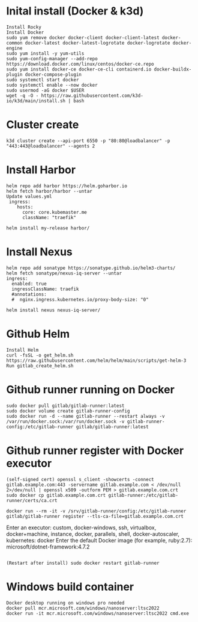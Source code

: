 # Inital install (Docker & k3d)
```
Install Rocky
Install Docker
sudo yum remove docker docker-client docker-client-latest docker-common docker-latest docker-latest-logrotate docker-logrotate docker-engine
sudo yum install -y yum-utils
sudo yum-config-manager --add-repo https://download.docker.com/linux/centos/docker-ce.repo
sudo yum install docker-ce docker-ce-cli containerd.io docker-buildx-plugin docker-compose-plugin
sudo systemctl start docker
sudo systemctl enable --now docker
sudo usermod -aG docker $USER
wget -q -O - https://raw.githubusercontent.com/k3d-io/k3d/main/install.sh | bash

```
# Cluster create
```
k3d cluster create --api-port 6550 -p "80:80@loadbalancer" -p "443:443@loadbalancer" --agents 2

```
# Install Harbor
```
helm repo add harbor https://helm.goharbor.io
helm fetch harbor/harbor --untar
Update values.yml
 ingress:
    hosts:
      core: core.kubemaster.me
      className: "traefik"

helm install my-release harbor/
```

# Install Nexus
```
helm repo add sonatype https://sonatype.github.io/helm3-charts/
helm fetch sonatype/nexus-iq-server --untar
ingress:
  enabled: true
  ingressClassName: traefik
  #annotations:
  #  nginx.ingress.kubernetes.io/proxy-body-size: "0"

helm install nexus nexus-iq-server/
```
# Github Helm
```
Install Helm
curl -fsSL -o get_helm.sh https://raw.githubusercontent.com/helm/helm/main/scripts/get-helm-3
Run gitlab_create_helm.sh

```
# Github runner running on Docker
```
sudo docker pull gitlab/gitlab-runner:latest
sudo docker volume create gitlab-runner-config
sudo docker run -d --name gitlab-runner --restart always -v /var/run/docker.sock:/var/run/docker.sock -v gitlab-runner-config:/etc/gitlab-runner gitlab/gitlab-runner:latest
```

# Github runner register with Docker executor
```
(self-signed cert) openssl s_client -showcerts -connect gitlab.example.com:443 -servername gitlab.example.com < /dev/null 2>/dev/null | openssl x509 -outform PEM > gitlab.example.com.crt
sudo docker cp gitlab.example.com.crt gitlab-runner:/etc/gitlab-runner/certs/ca.crt

docker run --rm -it -v /srv/gitlab-runner/config:/etc/gitlab-runner gitlab/gitlab-runner register --tls-ca-file=gitlab.example.com.crt

```
Enter an executor: custom, docker-windows, ssh, virtualbox, docker+machine, instance, docker, parallels, shell, docker-autoscaler, kubernetes: docker
Enter the default Docker image (for example, ruby:2.7): microsoft/dotnet-framework:4.7.2
```

(Restart after install) sudo docker restart gitlab-runner 
```
# Windows build container
```
Docker desktop running on windows pro needed
docker pull mcr.microsoft.com/windows/nanoserver:ltsc2022
docker run -it mcr.microsoft.com/windows/nanoserver:ltsc2022 cmd.exe
```